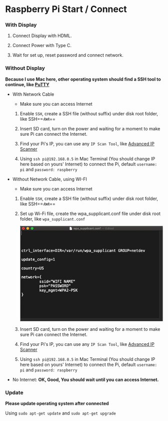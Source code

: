 # Raspberry Pi Start / Connect

### With Display

1. Connect Display with HDML.

2. Connect Power with Type C.

3. Wait for set up, reset password and connect network.

### Without Display

**Because I use Mac here, other operating system should find a SSH tool to continue, like [PuTTY](https://www.putty.org)**

* With Network Cable
    * Make sure you can access Internet

    1. Enable `SSH`, create a SSH file (without suffix) under disk root folder, like SSH==~~.txt~~==
    
    2. Insert SD card, turn on the power and waiting for a moment to make sure Pi can connect the Internet.
    
    3. Find your  Pi's IP, you can use any `IP Scan Tool`, like [Advanced IP Scanner](https://www.advanced-ip-scanner.com)
    
    4. Using `ssh pi@192.168.0.5` in Mac Terminal (You should change IP here based on yours' Internet) to connect the Pi, default `username: pi` and `password: raspberry`

* Without Network Cable, using WI-FI
    
    * Make sure you can access Internet
    
    1. Enable `SSH`, create a SSH file (without suffix) under disk root folder, like SSH==~~.txt~~==
    
    2. Set up Wi-Fi file, create the wpa_supplicant.conf file under disk root folder, like `wpa_supplicant.conf`

        ![1](media/1.png)

    3. Insert SD card, turn on the power and waiting for a moment to make sure Pi can connect the Internet.
    
    4. Find your  Pi's IP, you can use any `IP Scan Tool`, like [Advanced IP Scanner](https://www.advanced-ip-scanner.com)
    
    5. Using `ssh pi@192.168.0.5` in Mac Terminal (You should change IP here based on yours' Internet) to connect the Pi, default `username: pi` and `password: raspberry`

* No Internet: **OK, Good, You should wait until you can access Internet.**

### Update

**Please update operating system after connected**

Using `sudo apt-get update` and `sudo apt-get upgrade`